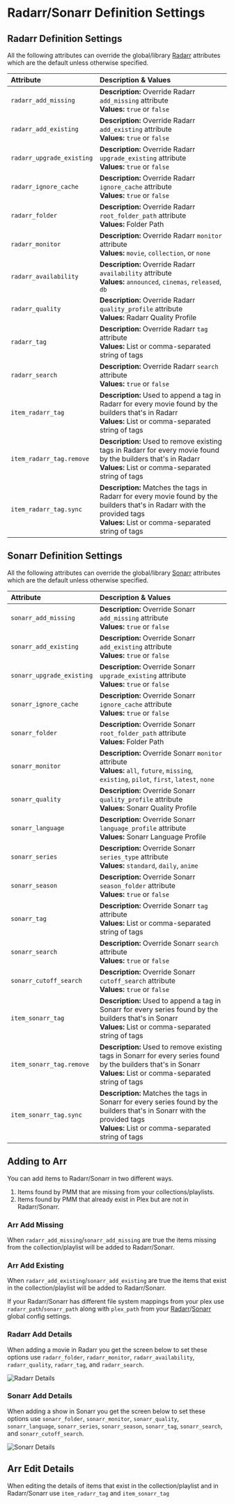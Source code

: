 # Radarr/Sonarr Definition Settings

## Radarr Definition Settings

All the following attributes can override the global/library [Radarr](../../config/radarr) attributes which are the default unless otherwise specified.

| Attribute                 | Description & Values                                                                                                                                                            |
|:--------------------------|:--------------------------------------------------------------------------------------------------------------------------------------------------------------------------------|
| `radarr_add_missing`      | **Description:** Override Radarr `add_missing` attribute<br>**Values:** `true` or `false`                                                                                       |
| `radarr_add_existing`     | **Description:** Override Radarr `add_existing` attribute<br>**Values:** `true` or `false`                                                                                      |
| `radarr_upgrade_existing` | **Description:** Override Radarr `upgrade_existing` attribute<br>**Values:** `true` or `false`                                                                                  |
| `radarr_ignore_cache`     | **Description:** Override Radarr `ignore_cache` attribute<br>**Values:** `true` or `false`                                                                                      |
| `radarr_folder`           | **Description:** Override Radarr `root_folder_path` attribute<br>**Values:** Folder Path                                                                                        |
| `radarr_monitor`          | **Description:** Override Radarr `monitor` attribute<br>**Values:** `movie`, `collection`, or `none`                                                                            |
| `radarr_availability`     | **Description:** Override Radarr `availability` attribute<br>**Values:** `announced`, `cinemas`, `released`, `db`                                                               |
| `radarr_quality`          | **Description:** Override Radarr `quality_profile` attribute<br>**Values:** Radarr Quality Profile                                                                              |
| `radarr_tag`              | **Description:** Override Radarr `tag` attribute<br>**Values:** List or comma-separated string of tags                                                                          |
| `radarr_search`           | **Description:** Override Radarr `search` attribute<br>**Values:** `true` or `false`                                                                                            |
| `item_radarr_tag`         | **Description:** Used to append a tag in Radarr for every movie found by the builders that's in Radarr<br>**Values:** List or comma-separated string of tags                    |
| `item_radarr_tag.remove`  | **Description:** Used to remove existing tags in Radarr for every movie found by the builders that's in Radarr<br>**Values:** List or comma-separated string of tags            |
| `item_radarr_tag.sync`    | **Description:** Matches the tags in Radarr for every movie found by the builders that's in Radarr with the provided tags<br>**Values:** List or comma-separated string of tags |

## Sonarr Definition Settings

All the following attributes can override the global/library [Sonarr](../../config/sonarr) attributes which are the default unless otherwise specified.

| Attribute                 | Description & Values                                                                                                                                                             |
|:--------------------------|:---------------------------------------------------------------------------------------------------------------------------------------------------------------------------------|
| `sonarr_add_missing`      | **Description:** Override Sonarr `add_missing` attribute<br>**Values:** `true` or `false`                                                                                        |
| `sonarr_add_existing`     | **Description:** Override Sonarr `add_existing` attribute<br>**Values:** `true` or `false`                                                                                       |
| `sonarr_upgrade_existing` | **Description:** Override Sonarr `upgrade_existing` attribute<br>**Values:** `true` or `false`                                                                                   |
| `sonarr_ignore_cache`     | **Description:** Override Sonarr `ignore_cache` attribute<br>**Values:** `true` or `false`                                                                                       |
| `sonarr_folder`           | **Description:** Override Sonarr `root_folder_path` attribute<br>**Values:** Folder Path                                                                                         |
| `sonarr_monitor`          | **Description:** Override Sonarr `monitor` attribute<br>**Values:** `all`, `future`, `missing`, `existing`, `pilot`, `first`, `latest`, `none`                                   |
| `sonarr_quality`          | **Description:** Override Sonarr `quality_profile` attribute<br>**Values:** Sonarr Quality Profile                                                                               |
| `sonarr_language`         | **Description:** Override Sonarr `language_profile` attribute<br>**Values:** Sonarr Language Profile                                                                             |
| `sonarr_series`           | **Description:** Override Sonarr `series_type` attribute<br>**Values:** `standard`, `daily`, `anime`                                                                             |
| `sonarr_season`           | **Description:** Override Sonarr `season_folder` attribute<br>**Values:** `true` or `false`                                                                                      |
| `sonarr_tag`              | **Description:** Override Sonarr `tag` attribute<br>**Values:** List or comma-separated string of tags                                                                           |
| `sonarr_search`           | **Description:** Override Sonarr `search` attribute<br>**Values:** `true` or `false`                                                                                             |
| `sonarr_cutoff_search`    | **Description:** Override Sonarr `cutoff_search` attribute<br>**Values:** `true` or `false`                                                                                      |
| `item_sonarr_tag`         | **Description:** Used to append a tag in Sonarr for every series found by the builders that's in Sonarr<br>**Values:** List or comma-separated string of tags                    |
| `item_sonarr_tag.remove`  | **Description:** Used to remove existing tags in Sonarr for every series found by the builders that's in Sonarr<br>**Values:** List or comma-separated string of tags            |
| `item_sonarr_tag.sync`    | **Description:** Matches the tags in Sonarr for every series found by the builders that's in Sonarr with the provided tags<br>**Values:** List or comma-separated string of tags |

## Adding to Arr
You can add items to Radarr/Sonarr in two different ways.
  1. Items found by PMM that are missing from your collections/playlists.
  2. Items found by PMM that already exist in Plex but are not in Radarr/Sonarr.

### Arr Add Missing

When `radarr_add_missing`/`sonarr_add_missing` are true the items missing from the collection/playlist will be added to Radarr/Sonarr.

### Arr Add Existing

When `radarr_add_existing`/`sonarr_add_existing` are true the items that exist in the collection/playlist will be added to Radarr/Sonarr. 

If your Radarr/Sonarr has different file system mappings from your plex use `radarr_path`/`sonarr_path` along with `plex_path` from your [Radarr](../../config/radarr)/[Sonarr](../../config/sonarr) global config settings.

### Radarr Add Details

When adding a movie in Radarr you get the screen below to set these options use `radarr_folder`, `radarr_monitor`, `radarr_availability`, `radarr_quality`, `radarr_tag`, and `radarr_search`.

![Radarr Details](radarr.png)

### Sonarr Add Details

When adding a show in Sonarr you get the screen below to set these options use `sonarr_folder`, `sonarr_monitor`, `sonarr_quality`, `sonarr_language`, `sonarr_series`, `sonarr_season`, `sonarr_tag`, `sonarr_search`, and `sonarr_cutoff_search`.

![Sonarr Details](sonarr.png)

## Arr Edit Details

When editing the details of items that exist in the collection/playlist and in Radarr/Sonarr use `item_radarr_tag` and `item_sonarr_tag`